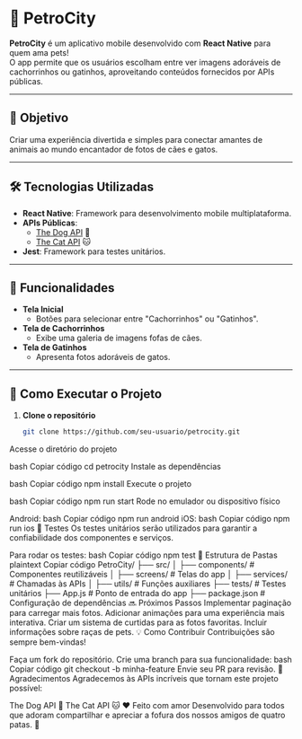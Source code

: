 # 🐾 PetroCity  

**PetroCity** é um aplicativo mobile desenvolvido com **React Native** para quem ama pets!  
O app permite que os usuários escolham entre ver imagens adoráveis de cachorrinhos ou gatinhos, aproveitando conteúdos fornecidos por APIs públicas.  

---

## 🎯 Objetivo  

Criar uma experiência divertida e simples para conectar amantes de animais ao mundo encantador de fotos de cães e gatos.  

---

## 🛠️ Tecnologias Utilizadas  

- **React Native**: Framework para desenvolvimento mobile multiplataforma.  
- **APIs Públicas**:  
  - [The Dog API](https://thedogapi.com) 🐶  
  - [The Cat API](https://thecatapi.com) 🐱  
- **Jest**: Framework para testes unitários.  

---

## 📱 Funcionalidades  

- **Tela Inicial**  
  - Botões para selecionar entre "Cachorrinhos" ou "Gatinhos".  
- **Tela de Cachorrinhos**  
  - Exibe uma galeria de imagens fofas de cães.  
- **Tela de Gatinhos**  
  - Apresenta fotos adoráveis de gatos.  

---

## 🚀 Como Executar o Projeto  

1. **Clone o repositório**  
   ```bash
   git clone https://github.com/seu-usuario/petrocity.git
Acesse o diretório do projeto

bash
Copiar código
cd petrocity
Instale as dependências

bash
Copiar código
npm install
Execute o projeto

bash
Copiar código
npm run start
Rode no emulador ou dispositivo físico

Android:
bash
Copiar código
npm run android
iOS:
bash
Copiar código
npm run ios
🧪 Testes
Os testes unitários serão utilizados para garantir a confiabilidade dos componentes e serviços.

Para rodar os testes:
bash
Copiar código
npm test
📂 Estrutura de Pastas
plaintext
Copiar código
PetroCity/
├── src/
│   ├── components/  # Componentes reutilizáveis
│   ├── screens/     # Telas do app
│   ├── services/    # Chamadas às APIs
│   ├── utils/       # Funções auxiliares
├── tests/           # Testes unitários
├── App.js           # Ponto de entrada do app
├── package.json     # Configuração de dependências
🔜 Próximos Passos
 Implementar paginação para carregar mais fotos.
 Adicionar animações para uma experiência mais interativa.
 Criar um sistema de curtidas para as fotos favoritas.
 Incluir informações sobre raças de pets.
💡 Como Contribuir
Contribuições são sempre bem-vindas!

Faça um fork do repositório.
Crie uma branch para sua funcionalidade:
bash
Copiar código
git checkout -b minha-feature
Envie seu PR para revisão.
🌟 Agradecimentos
Agradecemos às APIs incríveis que tornam este projeto possível:

The Dog API 🐶
The Cat API 🐱
❤️ Feito com amor
Desenvolvido para todos que adoram compartilhar e apreciar a fofura dos nossos amigos de quatro patas. 🐾
